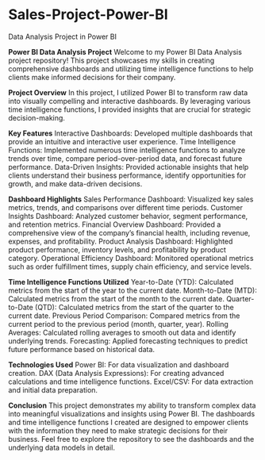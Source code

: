 # Sales-Project-Power-BI
Data Analysis Project in Power BI

**Power BI Data Analysis Project**
Welcome to my Power BI Data Analysis project repository! This project showcases my skills in creating comprehensive dashboards and utilizing time intelligence functions to help clients make informed decisions for their company.

**Project Overview**
In this project, I utilized Power BI to transform raw data into visually compelling and interactive dashboards. By leveraging various time intelligence functions, I provided insights that are crucial for strategic decision-making.

**Key Features**
Interactive Dashboards: Developed multiple dashboards that provide an intuitive and interactive user experience.
Time Intelligence Functions: Implemented numerous time intelligence functions to analyze trends over time, compare period-over-period data, and forecast future performance.
Data-Driven Insights: Provided actionable insights that help clients understand their business performance, identify opportunities for growth, and make data-driven decisions.

**Dashboard Highlights**
Sales Performance Dashboard: Visualized key sales metrics, trends, and comparisons over different time periods.
Customer Insights Dashboard: Analyzed customer behavior, segment performance, and retention metrics.
Financial Overview Dashboard: Provided a comprehensive view of the company’s financial health, including revenue, expenses, and profitability.
Product Analysis Dashboard: Highlighted product performance, inventory levels, and profitability by product category.
Operational Efficiency Dashboard: Monitored operational metrics such as order fulfillment times, supply chain efficiency, and service levels.

**Time Intelligence Functions Utilized**
Year-to-Date (YTD): Calculated metrics from the start of the year to the current date.
Month-to-Date (MTD): Calculated metrics from the start of the month to the current date.
Quarter-to-Date (QTD): Calculated metrics from the start of the quarter to the current date.
Previous Period Comparison: Compared metrics from the current period to the previous period (month, quarter, year).
Rolling Averages: Calculated rolling averages to smooth out data and identify underlying trends.
Forecasting: Applied forecasting techniques to predict future performance based on historical data.

**Technologies Used**
Power BI: For data visualization and dashboard creation.
DAX (Data Analysis Expressions): For creating advanced calculations and time intelligence functions.
Excel/CSV: For data extraction and initial data preparation.

**Conclusion**
This project demonstrates my ability to transform complex data into meaningful visualizations and insights using Power BI. The dashboards and time intelligence functions I created are designed to empower clients with the information they need to make strategic decisions for their business. Feel free to explore the repository to see the dashboards and the underlying data models in detail.
